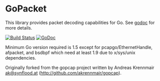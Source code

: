 # GoPacket

This library provides packet decoding capabilities for Go.
See [godoc](https://godoc.org/github.com/graniet/gopacket) for more details.

[![Build Status](https://travis-ci.org/google/gopacket.svg?branch=master)](https://travis-ci.org/google/gopacket)
[![GoDoc](https://godoc.org/github.com/graniet/gopacket?status.svg)](https://godoc.org/github.com/graniet/gopacket)

Minimum Go version required is 1.5 except for pcapgo/EthernetHandle, afpacket, and bsdbpf which need at least 1.9 due to x/sys/unix dependencies.

Originally forked from the gopcap project written by Andreas
Krennmair <ak@synflood.at> (http://github.com/akrennmair/gopcap).
